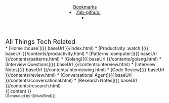<head-bottom>
  <link rel="stylesheet" href="{{baseUrl}}/stylesheets/main.css">
</head-bottom>

<header fixed>
  <navbar type="dark">
    <a slot="brand" href="{{baseUrl}}/index.html" title="Home" class="navbar-brand">Bookmarks</a>
    <li>
      <a href="https://github.com/tlylt/bookmarks" target="_blank" class="nav-link"><md>:fab-github:</md></a>
    </li>
    <li slot="right">
      <form class="navbar-form">
        <searchbar :data="searchData" placeholder="Search" :on-hit="searchCallback" menu-align-right></searchbar>
      </form>
    </li>
  </navbar>
</header>

<div id="flex-body">
  <nav id="site-nav" class="fixed-header-padding">
    <div class="site-nav-top">
      <div class="font-weight-bold mb-2" style="font-size: 1.25rem;">All Things Tech Related</div>
    </div>
    <div class="nav-component slim-scroll">
      <site-nav>
* [Home :house:]({{ baseUrl }}/index.html)
* [Productivity :watch:]({{ baseUrl }}/contents/productivity.html)
* [Patterns :computer:]({{ baseUrl }}/contents/patterns.html)
* [Golang]({{ baseUrl }}/contents/golang.html)
* [Interview Questions]({{ baseUrl }}/contents/interview.html)
* [Interview Notes]({{ baseUrl }}/contents/interviewing.html)
* [Code Review]({{ baseUrl }}/contents/review.html)
* [Conversational Agent]({{ baseUrl }}/contents/conversational.html)
* [Research Notes]({{ baseUrl }}/contents/research.html)
      </site-nav>
    </div>
  </nav>
  <div id="content-wrapper" class="fixed-header-padding">
    {{ content }}
  </div>
  <nav id="page-nav" class="fixed-header-padding">
    <div class="nav-component slim-scroll">
      <page-nav />
    </div>
  </nav>
</div>

<footer>
  <!-- Support MarkBind by including a link to us on your landing page! -->
  <div class="text-center">
    <small>[Generated by {{MarkBind}}]</small>
  </div>
</footer>
